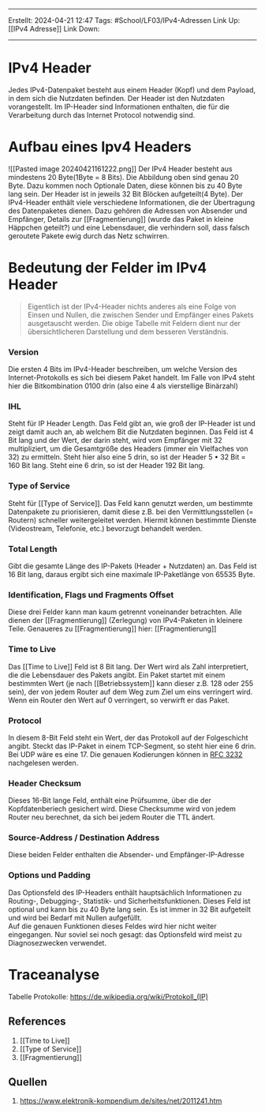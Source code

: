 
--- 
Erstellt: 2024-04-21    12:47 
Tags: #School/LF03/IPv4-Adressen 
Link Up: [[IPv4 Adresse]]
Link Down:

--- 
# IPv4 Header
Jedes IPv4-Datenpaket besteht aus einem Header (Kopf) und dem Payload, in dem sich die Nutzdaten befinden. Der Header ist den Nutzdaten vorangestellt. Im IP-Header sind Informationen enthalten, die für die Verarbeitung durch das Internet Protocol notwendig sind.

# Aufbau eines Ipv4 Headers
![[Pasted image 20240421161222.png]]
Der IPv4 Header besteht aus mindestens 20 Byte(1Byte = 8 Bits). Die Abbildung oben sind genau 20 Byte. Dazu kommen noch Optionale Daten, diese können bis zu 40 Byte lang sein.
Der Header ist in jeweils 32 Bit Blöcken aufgeteilt(4 Byte). 
Der IPv4-Header enthält viele verschiedene Informationen, die der Übertragung des Datenpaketes dienen. Dazu gehören die Adressen von Absender und Empfänger, Details zur [[Fragmentierung]] (wurde das Paket in kleine Häppchen geteilt?) und eine Lebensdauer, die verhindern soll, dass falsch geroutete Pakete ewig durch das Netz schwirren.

# Bedeutung der Felder im IPv4 Header
>Eigentlich ist der IPv4-Header nichts anderes als eine Folge von Einsen und Nullen, die zwischen Sender und Empfänger eines Pakets ausgetauscht werden. Die obige Tabelle mit Feldern dient nur der übersichtlicheren Darstellung und dem besseren Verständnis.
### Version
Die ersten 4 Bits im IPv4-Header beschreiben, um welche Version des Internet-Protokolls es sich bei diesem Paket handelt. Im Falle von IPv4 steht hier die Bitkombination 0100 drin (also eine 4 als vierstellige Binärzahl)

### IHL
Steht für IP Header Length. Das Feld gibt an, wie groß der IP-Header ist und zeigt damit auch an, ab welchem Bit die Nutzdaten beginnen. Das Feld ist 4 Bit lang und der Wert, der darin steht, wird vom Empfänger mit 32 multipliziert, um die Gesamtgröße des Headers (immer ein Vielfaches von 32) zu ermitteln. Steht hier also eine 5 drin, so ist der Header 5 • 32 Bit = 160 Bit lang. Steht eine 6 drin, so ist der Header 192 Bit lang.

### Type of Service
Steht für [[Type of Service]]. Das Feld kann genutzt werden, um bestimmte Datenpakete zu priorisieren, damit diese z.B. bei den Vermittlungsstellen (= Routern) schneller weitergeleitet werden. Hiermit können bestimmte Dienste (Videostream, Telefonie, etc.) bevorzugt behandelt werden.

### Total Length
Gibt die gesamte Länge des IP-Pakets (Header + Nutzdaten) an. Das Feld ist 16 Bit lang, daraus ergibt sich eine maximale IP-Paketlänge von 65535 Byte.

### Identification, Flags und Fragments Offset
Diese drei Felder kann man kaum getrennt voneinander betrachten. Alle dienen der [[Fragmentierung]] (Zerlegung) von IPv4-Paketen in kleinere Teile. Genaueres zu [[Fragmentierung]] hier: [[Fragmentierung]]

### Time to Live
Das [[Time to Live]] Feld ist 8 Bit lang. Der Wert wird als Zahl interpretiert, die die Lebensdauer des Pakets angibt. Ein Paket startet mit einem bestimmten Wert (je nach [[Betriebssystem]] kann dieser z.B. 128 oder 255 sein), der von jedem Router auf dem Weg zum Ziel um eins verringert wird. Wenn ein Router den Wert auf 0 verringert, so verwirft er das Paket.

### Protocol
In diesem 8-Bit Feld steht ein Wert, der das Protokoll auf der Folgeschicht angibt. Steckt das IP-Paket in einem TCP-Segment, so steht hier eine 6 drin. Bei UDP wäre es eine 17. Die genauen Kodierungen können in [RFC 3232](https://tools.ietf.org/html/rfc3232) nachgelesen werden.

### Header Checksum
Dieses 16-Bit lange Feld, enthält eine Prüfsumme, über die der Kopfdatenberiech gesichert wird. Diese Checksumme wird von jedem Router neu berechnet, da sich bei jedem Router die TTL ändert.

### Source-Address / Destination Address
Diese beiden Felder enthalten die Absender- und Empfänger-IP-Adresse

### Options und Padding
Das Optionsfeld des IP-Headers enthält hauptsächlich Informationen zu Routing-, Debugging-, Statistik- und Sicherheitsfunktionen. Dieses Feld ist optional und kann bis zu 40 Byte lang sein. Es ist immer in 32 Bit aufgeteilt und wird bei Bedarf mit Nullen aufgefüllt.  
Auf die genauen Funktionen dieses Feldes wird hier nicht weiter eingegangen. Nur soviel sei noch gesagt: das Optionsfeld wird meist zu Diagnosezwecken verwendet.


# Traceanalyse
Tabelle Protokolle: https://de.wikipedia.org/wiki/Protokoll_(IP)



## References
1. [[Time to Live]]
2. [[Type of Service]]
3. [[Fragmentierung]]

## Quellen
1. https://www.elektronik-kompendium.de/sites/net/2011241.htm